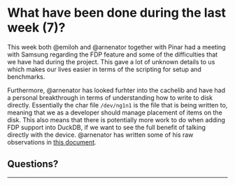 # What have been done during the last week (7)?

This week both @emiloh and @arnenator together with Pinar had a meeting with Samsung regarding the FDP feature and some of the difficulties that we have had during the project. This gave a lot of unknown details to us which makes our lives easier in terms of the scripting for setup and benchmarks. 

Furthermore, @arnenator has looked furhter into the cachelib and have had a personal breakthrough in terms of understanding how to write to disk directly. Essentially the char file `/dev/ng1n1` is the file that is being written to, meaning that we as a developer should manage placement of items on the disk. This also means that there is potentially more work to do when adding FDP support into DuckDB, if we want to see the full benefit of talking directly with the device. @arnenator has written some of his raw observations in [this document](https://github.com/Tietgen-ITU/research-project/blob/main/docs/fdp/cachelib-fdp-impl.md).

## Questions?
___
